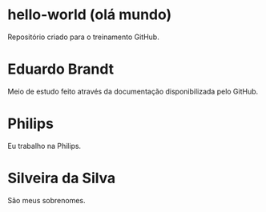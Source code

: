 # hello-world (olá mundo)
Repositório criado para o treinamento GitHub.
# Eduardo Brandt
Meio de estudo feito através da documentação disponibilizada pelo GitHub.
# Philips
Eu trabalho na Philips.
# Silveira da Silva
São meus sobrenomes.
